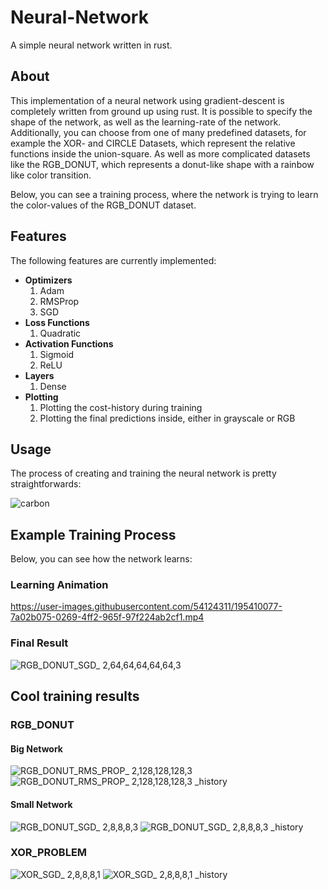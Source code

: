 # Neural-Network

A simple neural network written in rust.

## About

This implementation of a neural network using gradient-descent is completely written from ground up using rust.
It is possible to specify the shape of the network, as well as the learning-rate of the network. Additionally, you can choose from one of many predefined datasets, for example the XOR- and CIRCLE Datasets, which represent the relative functions inside the union-square. As well as more complicated datasets like the RGB_DONUT, which represents a donut-like shape with a rainbow like color transition.

Below, you can see a training process, where the network is trying to learn the color-values of the RGB_DONUT dataset.

## Features

The following features are currently implemented:

- **Optimizers**
  1. Adam
  2. RMSProp
  3. SGD
- **Loss Functions**
  1. Quadratic
- **Activation Functions**
  1. Sigmoid
  2. ReLU
- **Layers**
  1. Dense
- **Plotting**
  1. Plotting the cost-history during training
  2. Plotting the final predictions inside, either in grayscale or RGB

## Usage

The process of creating and training the neural network is
pretty straightforwards:

![carbon](https://user-images.githubusercontent.com/54124311/195871975-e211c2b7-d055-4cb5-852f-bf9e031a3aab.png)

## Example Training Process

Below, you can see how the network learns:

### Learning Animation

<https://user-images.githubusercontent.com/54124311/195410077-7a02b075-0269-4ff2-965f-97f224ab2cf1.mp4>

### Final Result

![RGB_DONUT_SGD_ 2,64,64,64,64,64,3](https://user-images.githubusercontent.com/54124311/195409668-7db568af-9232-489b-a149-108d63c8d23a.png)

## Cool training results

### RGB_DONUT

#### Big Network

![RGB_DONUT_RMS_PROP_ 2,128,128,128,3](https://user-images.githubusercontent.com/54124311/195874011-29deb232-1640-4bdd-9c19-02f8e4fed5b8.png)
![RGB_DONUT_RMS_PROP_ 2,128,128,128,3 _history](https://user-images.githubusercontent.com/54124311/195874028-3513e6f4-fc2c-492f-81f0-ef64fd96e176.png)

#### Small Network

![RGB_DONUT_SGD_ 2,8,8,8,3](https://user-images.githubusercontent.com/54124311/195876194-cf42fcf6-ba93-4151-acb2-fd945effe824.png)
![RGB_DONUT_SGD_ 2,8,8,8,3 _history](https://user-images.githubusercontent.com/54124311/195876200-420bbaaf-5587-490c-90cb-2f29ca11278b.png)

### XOR_PROBLEM

![XOR_SGD_ 2,8,8,8,1](https://user-images.githubusercontent.com/54124311/195877107-4c8dbca5-bc93-4e14-a0b2-a27bcc47a3f5.png)
![XOR_SGD_ 2,8,8,8,1 _history](https://user-images.githubusercontent.com/54124311/195877118-03cbd210-f34f-4bc9-ac22-e870a74e9e0d.png)
